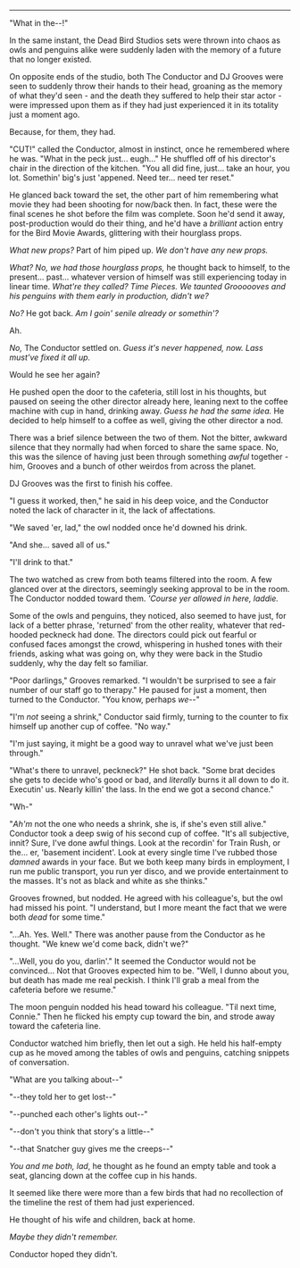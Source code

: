 ----

"What in the--!"

In the same instant, the Dead Bird Studios sets were thrown into chaos as owls and penguins alike were suddenly laden with the memory of a future that no longer existed.

On opposite ends of the studio, both The Conductor and DJ Grooves were seen to suddenly throw their hands to their head, groaning as the memory of what they'd seen - and the death they suffered to help their star actor - were impressed upon them as if they had just experienced it in its totality just a moment ago.

Because, for them, they had.

"CUT!" called the Conductor, almost in instinct, once he remembered where he was. "What in the peck just... eugh..." He shuffled off of his director's chair in the direction of the kitchen. "You all did fine, just... take an hour, you lot. Somethin' big's just 'appened. Need ter... need ter reset."

He glanced back toward the set, the other part of him remembering what movie they had been shooting for now/back then. In fact, these were the final scenes he shot before the film was complete. Soon he'd send it away, post-production would do their thing, and he'd have a *brilliant* action entry for the Bird Movie Awards, glittering with their hourglass props.

*What new props?* Part of him piped up. *We don't have any new props.*

*What? No, we had those hourglass props,* he thought back to himself, to the present... past... whatever version of himself was still experiencing today in linear time. *What're they called? Time Pieces. We taunted Groooooves and his penguins with them early in production, didn't we?*

*No?* He got back. *Am I goin' senile already or somethin'?*

Ah.

*No,* The Conductor settled on. *Guess it's never happened, now. Lass must've fixed it all up.*

Would he see her again?

He pushed open the door to the cafeteria, still lost in his thoughts, but paused on seeing the other director already here, leaning next to the coffee machine with cup in hand, drinking away. *Guess he had the same idea.* He decided to help himself to a coffee as well, giving the other director a nod.

There was a brief silence between the two of them. Not the bitter, awkward silence that they normally had when forced to share the same space. No, this was the silence of having just been through something *awful* together - him, Grooves and a bunch of other weirdos from across the planet.

DJ Grooves was the first to finish his coffee.

"I guess it worked, then," he said in his deep voice, and the Conductor noted the lack of character in it, the lack of affectations.

"We saved 'er, lad," the owl nodded once he'd downed his drink.

"And she... saved all of us."

"I'll drink to that."

The two watched as crew from both teams filtered into the room. A few glanced over at the directors, seemingly seeking approval to be in the room. The Conductor nodded toward them. *'Course yer allowed in here, laddie.*

Some of the owls and penguins, they noticed, also seemed to have just, for lack of a better phrase, 'returned' from the other reality, whatever that red-hooded peckneck had done. The directors could pick out fearful or confused faces amongst the crowd, whispering in hushed tones with their friends, asking what was going on, why they were back in the Studio suddenly, why the day felt so familiar.

"Poor darlings," Grooves remarked. "I wouldn't be surprised to see a fair number of our staff go to therapy." He paused for just a moment, then turned to the Conductor. "You know, perhaps *we*--"

"I'm *not* seeing a shrink," Conductor said firmly, turning to the counter to fix himself up another cup of coffee. "No way."

"I'm just saying, it might be a good way to unravel what we've just been through."

"What's there to unravel, peckneck?" He shot back. "Some brat decides she gets to decide who's good or bad, and *literally* burns it all down to do it. Executin' us. Nearly killin' the lass. In the end we got a second chance."

"Wh-"

"*Ah'm* not the one who needs a shrink, she is, if she's even still alive." Conductor took a deep swig of his second cup of coffee. "It's all subjective, innit? Sure, I've done awful things. Look at the recordin' for Train Rush, or the... er, 'basement incident'. Look at every single time I've rubbed those *damned* awards in your face. But we both keep many birds in employment, I run me public transport, you run yer disco, and we provide entertainment to the masses. It's not as black and white as she thinks."

Grooves frowned, but nodded. He agreed with his colleague's, but the owl had missed his point. "I understand, but I more meant the fact that we were both *dead* for some time."

"...Ah. Yes. Well." There was another pause from the Conductor as he thought. "We knew we'd come back, didn't we?"

"...Well, you do you, darlin'." It seemed the Conductor would not be convinced... Not that Grooves expected him to be. "Well, I dunno about you, but death has made me real peckish. I think I'll grab a meal from the cafeteria before we resume."

The moon penguin nodded his head toward his colleague. "Til next time, Connie." Then he flicked his empty cup toward the bin, and strode away toward the cafeteria line.

Conductor watched him briefly, then let out a sigh. He held his half-empty cup as he moved among the tables of owls and penguins, catching snippets of conversation.

"What are you talking about--"

"--they told her to get lost--"

"--punched each other's lights out--"

"--don't you think that story's a little--"

"--that Snatcher guy gives me the creeps--"

*You and me both, lad*, he thought as he found an empty table and took a seat, glancing down at the coffee cup in his hands.

It seemed like there were more than a few birds that had no recollection of the timeline the rest of them had just experienced.

He thought of his wife and children, back at home.

*Maybe they didn't remember.*

Conductor hoped they didn't.